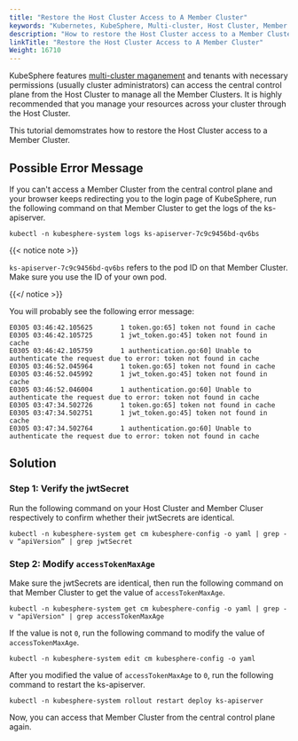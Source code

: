 ```yaml
---
title: "Restore the Host Cluster Access to A Member Cluster"
keywords: "Kubernetes, KubeSphere, Multi-cluster, Host Cluster, Member Cluster"
description: "How to restore the Host Cluster access to a Member Cluster"
linkTitle: "Restore the Host Cluster Access to A Member Cluster"
Weight: 16710
---
```


KubeSphere features [multi-cluster maganement](../../../multicluster-management/introduction/kubefed-in-kubesphere/) and tenants with necessary permissions (usually cluster administrators) can access the central control plane from the Host Cluster to manage all the Member Clusters. It is highly recommended that you manage your resources across your cluster through the Host Cluster.

This tutorial demomstrates how to restore the Host Cluster access to a Member Cluster.

## Possible Error Message

If you can't access a Member Cluster from the central control plane and your browser keeps redirecting you to the login page of KubeSphere, run the following command on that Member Cluster to get the logs of the ks-apiserver.

```
kubectl -n kubesphere-system logs ks-apiserver-7c9c9456bd-qv6bs
```

{{< notice note >}}

`ks-apiserver-7c9c9456bd-qv6bs` refers to the pod ID on that Member Cluster. Make sure you use the ID of your own pod.

{{</ notice >}}

You will probably see the following error message:

```
E0305 03:46:42.105625       1 token.go:65] token not found in cache
E0305 03:46:42.105725       1 jwt_token.go:45] token not found in cache
E0305 03:46:42.105759       1 authentication.go:60] Unable to authenticate the request due to error: token not found in cache
E0305 03:46:52.045964       1 token.go:65] token not found in cache
E0305 03:46:52.045992       1 jwt_token.go:45] token not found in cache
E0305 03:46:52.046004       1 authentication.go:60] Unable to authenticate the request due to error: token not found in cache
E0305 03:47:34.502726       1 token.go:65] token not found in cache
E0305 03:47:34.502751       1 jwt_token.go:45] token not found in cache
E0305 03:47:34.502764       1 authentication.go:60] Unable to authenticate the request due to error: token not found in cache
```

## Solution

### Step 1: Verify the jwtSecret

Run the following command on your Host Cluster and Member Cluser respectively to confirm whether their jwtSecrets are identical.

```
kubectl -n kubesphere-system get cm kubesphere-config -o yaml | grep -v “apiVersion” | grep jwtSecret
```

### Step 2: Modify `accessTokenMaxAge`

Make sure the jwtSecrets are identical, then run the following command on that Member Cluster to get the value of `accessTokenMaxAge`. 

```
kubectl -n kubesphere-system get cm kubesphere-config -o yaml | grep -v "apiVersion" | grep accessTokenMaxAge
```

If the value is not `0`, run the following command to modify the value of `accessTokenMaxAge`.

```
kubectl -n kubesphere-system edit cm kubesphere-config -o yaml
```

After you modified the value of `accessTokenMaxAge` to `0`, run the following command to restart the ks-apiserver.

```
kubectl -n kubesphere-system rollout restart deploy ks-apiserver
```

Now, you can access that Member Cluster from the central control plane again.